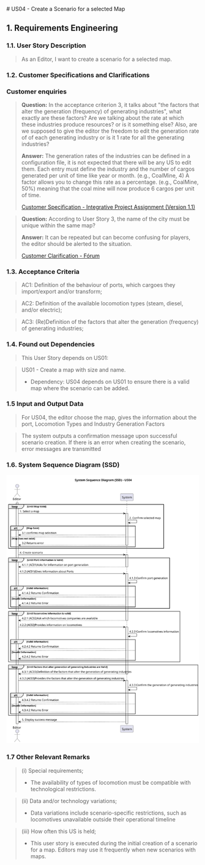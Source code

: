 \# US04 - Create a Scenario for a selected Map


## 1. Requirements Engineering

### 1.1. User Story Description

> As an Editor, I want to create a scenario for a selected map.
### 1.2. Customer Specifications and Clarifications

### Customer enquiries
>**Question:** In the acceptance criterion 3, it talks about "the factors that alter the generation (frequency) of generating industries", what exactly are these factors? Are we talking about the rate at which these industries produce resources? or is it something else? 
> Also, are we supposed to give the editor the freedom to edit the generation rate of of each generating industry or is it 1 rate for all the generating industries?
>
>**Answer:** The generation rates of the industries can be defined in a configuration file, it is not expected that there will be any US to edit them.
Each entry must define the industry and the number of cargos generated per unit of time like year or month.
(e.g., CoalMine, 4) A factor allows you to change this rate as a percentage.
(e.g., CoalMine, 50%) meaning that the coal mine will now produce 6 cargos per unit of time.
>
> [Customer Specification - Integrative Project Assignment (Version 1.1)](https://moodle.isep.ipp.pt/mod/resource/view.php?id=261025)

>**Question:** According to User Story 3, the name of the city must be unique within the same map?
>
>**Answer:** It can be repeated but can become confusing for players, the editor should be alerted to the situation.
>
> [Customer Clarification - Fórum](https://moodle.isep.ipp.pt/mod/forum/discuss.php?d=35050)

### 1.3. Acceptance Criteria

>AC1: Definition of the behaviour of ports, which cargoes they import/export and/or transform;

>AC2: Definition of the available locomotion types (steam, diesel, and/or electric);

>AC3: (Re)Definition of the factors that alter the generation (frequency) of generating industries;

### 1.4. Found out Dependencies

>This User Story depends on US01:

>US01 - Create a map with size and name.
>- Dependency: US04 depends on US01 to ensure there is a valid map where the scenario can be added.


### 1.5 Input and Output Data

>For US04, the editor choose the map, gives the information about the port, Locomotion Types and Industry Generation Factors

>The system outputs a confirmation message upon successful scenario creation. If there is an error when creating the scenario, error messages are transmitted

### 1.6. System Sequence Diagram (SSD)

![US04-System Sequence Diagram](svg/US04-requirements.svg)

### 1.7 Other Relevant Remarks

>(i) Special requirements;  
> 
>* The availability of types of locomotion must be compatible with technological restrictions.

>(ii) Data and/or technology variations;  
> 
>* Data variations include scenario-specific restrictions, such as locomotives unavailable outside their operational timeline

>(iii) How often this US is held;
> 
>* This user story is executed during the initial creation of a scenario for a map. Editors may use it frequently when new scenarios with maps.